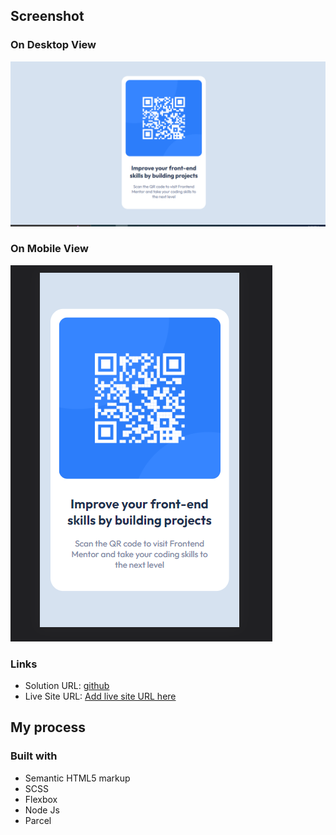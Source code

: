 
## Screenshot

### On Desktop View

![](./src/images/desktop-screenshot.png)

### On Mobile View

![](./src/images/mobile-screenshot.png)

### Links

- Solution URL: [github](https://github.com/sarojdahal8848/qr-code-component-FEM)
- Live Site URL: [Add live site URL here](https://your-live-site-url.com)

## My process

### Built with

- Semantic HTML5 markup
- SCSS
- Flexbox
- Node Js
- Parcel
